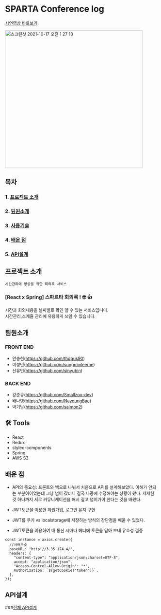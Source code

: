 
# SPARTA Conference log

[시연영상 바로보기](https://www.youtube.com/watch?v=3qWBMpdNZpE)

<img width="453" alt="스크린샷 2021-10-17 오전 1 27 13" src="https://user-images.githubusercontent.com/85213997/137595008-5cb75b9a-b5f6-4328-b61f-f20c92b43d01.png">



## 목차
### 1. [프로젝트 소개](#프로젝트-소개)<br/>
### 2. [팀원소개](#팀원소개)<br/>
### 3. [사용기술](#-tools)<br/>
### 4. [배운 점](#배운-점)<br/>
### 5. [API설계](#API설계)<br/>



## 프로젝트 소개


```
시간관리에 향상을 위한 회의록 서비스
```
### [React x Spring] 스파르타 회의록 ! 🤓 👍<br/>
시간과 회의내용을 날짜별로 확인 할 수 있는 서비스입니다. <br/>
시간관리,스케쥴 관리에 유용하게 쓰일 수 있습니다. <br/>


## 팀원소개

### FRONT END

- 안송현(https://github.com/thdgus90)
- 이성민(https://github.com/sungminleeme)
- 신유빈(https://github.com/sinyubin)

### BACK END

- 강준규(https://github.com/Smallzoo-dev)
- 배나영(https://github.com/NayoungBae)
- 박기남(https://github.com/salmon2)

## 🛠 Tools
- React
- Redux
- styled-components
- Spring
- AWS S3


## 배운 점

- API의 중요성: 프론트와 백으로 나눠서 처음으로 API를 설계해보았다. 이해가 안되는 부분이이었는데 그냥 넘어 갔더니 결국 나중에 수정해야는 상황이 왔다.
세세한것 하나까지 서로 커뮤니케이션을 해서  짚고 넘어가야 한다는 것을 배웠다.
  
- JWT토큰을 이용한 회원가입, 로그인 유지 구현
- JWT를 쿠키 vs localstorage에 저장하는 방식의 장단점을 배울 수 있었다.
- JWT토큰을 이용하여 매 통신 시마다 헤더에 토큰을 담아 보내 유효성 검증
```
const instance = axios.create({
  //서버주소
  baseURL: "http://3.35.174.4/",
  headers: {
    "content-type": "application/json;charset=UTF-8",
    accept: "application/json",
    "Access-Control-Allow-Origin": "*",
    Authorization: `${getCookie("token")}`,
  },
});
```

## API설계
###[전체 API설계](https://capable-thistle-ae7.notion.site/59b197d284c141f784ed4f878ffcc99c?v=0ba0d0b36e8b4ef58f066737005c051d)

